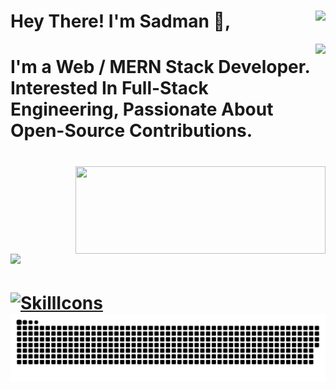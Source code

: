 # Hey There! I'm Sadman 👋, <img align="right" src="https://profile-counter.glitch.me/SADMAN30102001SAKIB/count.svg"/>

<img align="right" height="140" src="https://github-readme-stats.vercel.app/api/top-langs/?username=SADMAN30102001SAKIB&layout=compact&theme=radical"/>
<h1>I'm a Web / MERN Stack Developer. Interested In Full-Stack Engineering, Passionate About Open-Source Contributions.<h1/>
<img align="right" width="400" height="140" src="https://github-readme-streak-stats.herokuapp.com/?user=SADMAN30102001SAKIB&theme=radical"/>
<img align="left" width="400" src="https://github-readme-stats.vercel.app/api?username=SADMAN30102001SAKIB&show_icons=true&hide_title=true&count_private=true&theme=radical"/>
<br/><br/><br/><br/><br/>

[![SkillIcons](https://skillicons.dev/icons?i=html,css,js,py,vscode,twitter,stackoverflow,regex,powershell,netlify,matlab,linux,linkedin,heroku,githubactions,github,git,django,discord,codepen,webpack,vite,vercel,ts,threejs,tailwind,svg,sass,replit,redux,redis,react,pug,postman,postgres,php,nodejs,nginx,mysql,mongodb,md,latex,kubernetes,jquery,jest,jenkins,java,idea,graphql,gatsby,firebase,express,docker,bots,devto,cloudflare,cpp,c,bootstrap,bash,babel,aws,astro,arduino,ansible)](https://skillicons.dev)
<img src="https://github.com/SADMAN30102001SAKIB/SADMAN30102001SAKIB/blob/main/github-contribution-grid-snake.svg"/>
